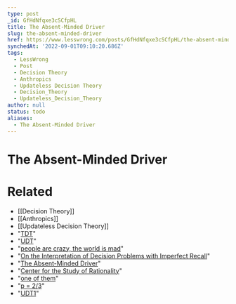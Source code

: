 ```yaml
---
type: post
_id: GfHdNfqxe3cSCfpHL
title: The Absent-Minded Driver
slug: the-absent-minded-driver
href: https://www.lesswrong.com/posts/GfHdNfqxe3cSCfpHL/the-absent-minded-driver
synchedAt: '2022-09-01T09:10:20.686Z'
tags:
  - LessWrong
  - Post
  - Decision Theory
  - Anthropics
  - Updateless Decision Theory
  - Decision_Theory
  - Updateless_Decision_Theory
author: null
status: todo
aliases:
  - The Absent-Minded Driver
---
```


# The Absent-Minded Driver


# Related

- [[Decision Theory]]
- [[Anthropics]]
- [[Updateless Decision Theory]]
- "[TDT](http://wiki.lesswrong.com/wiki/Timeless_decision_theory)"
- "[UDT](http://wiki.lesswrong.com/wiki/Updateless_decision_theory)"
- "[people are crazy, the world is mad](/lw/17c/outlawing_anthropics_an_updateless_dilemma/13g0)"
- "[On the Interpretation of Decision Problems with Imperfect Recall](http://scholar.google.com/scholar?hl=en&q="On+the+Interpretation+of+Decision+Problems+with+Imperfect+Recall")"
- "[The Absent-Minded Driver](http://scholar.google.com/scholar?cluster=7923865138992199097&hl=en)"
- "[Center for the Study of Rationality](http://www.ratio.huji.ac.il/index.php)"
- "[one of them](http://en.wikipedia.org/wiki/Robert_Aumann)"
- "[p = 2/3](http://www.wolframalpha.com/input/?i=max+{p^2%2B4+%281-p%29+p})"
- "[UDT1](/lw/15m/towards_a_new_decision_theory/)"
<!--ID: 1663156946218-->
